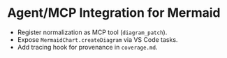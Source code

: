 # Agent/MCP Integration for Mermaid

- Register normalization as MCP tool (`diagram_patch`).
- Expose `MermaidChart.createDiagram` via VS Code tasks.
- Add tracing hook for provenance in `coverage.md`.
